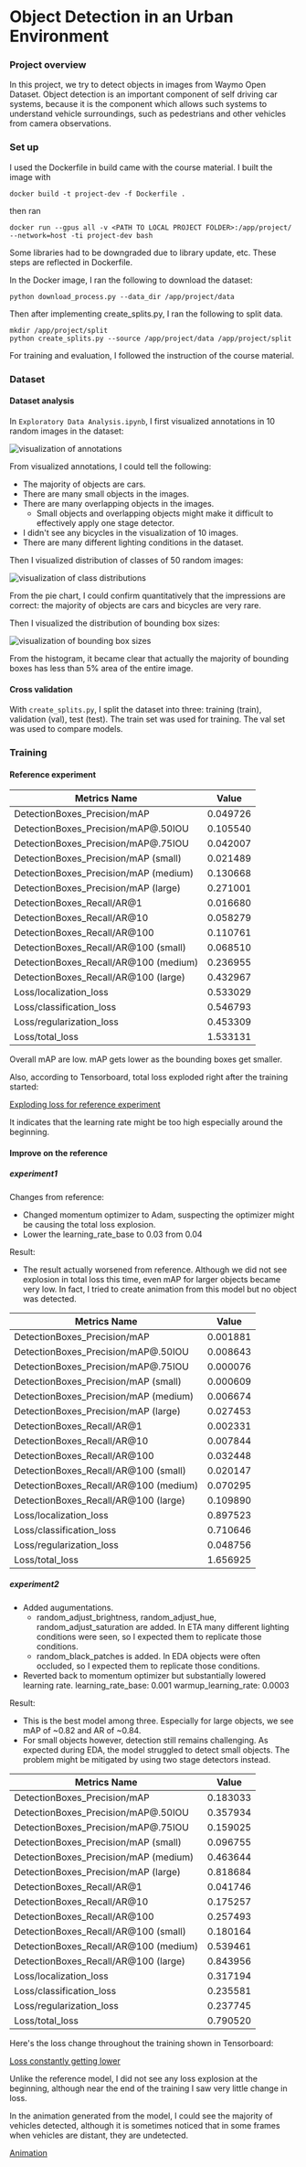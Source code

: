 # Object Detection in an Urban Environment

### Project overview

In this project, we try to detect objects in images from Waymo Open Dataset. Object detection is an important component of self driving car systems, because it is the component which allows such systems to understand vehicle surroundings, such as pedestrians and other vehicles from camera observations.

### Set up

I used the Dockerfile in build came with the course material. I built the image with

    docker build -t project-dev -f Dockerfile .

then ran

    docker run --gpus all -v <PATH TO LOCAL PROJECT FOLDER>:/app/project/ --network=host -ti project-dev bash

Some libraries had to be downgraded due to library update, etc. These steps are reflected in Dockerfile.

In the Docker image, I ran the following to download the dataset:

    python download_process.py --data_dir /app/project/data

Then after implementing create_splits.py, I ran the following to split data.

    mkdir /app/project/split
    python create_splits.py --source /app/project/data /app/project/split

For training and evaluation, I followed the instruction of the course material.

### Dataset

#### Dataset analysis

In `Exploratory Data Analysis.ipynb`, I first visualized annotations in 10 random images in the dataset:

![visualization of annotations](eda1.png)

From visualized annotations, I could tell the following:

* The majority of objects are cars.
* There are many small objects in the images.
* There are many overlapping objects in the images.
  * Small objects and overlapping objects might make it difficult to effectively apply one stage detector.
* I didn't see any bicycles in the visualization of 10 images.
* There are many different lighting conditions in the dataset.

Then I visualized distribution of classes of 50 random images:

![visualization of class distributions](eda2.png)

From the pie chart, I could confirm quantitatively that the impressions are correct: the majority of objects are cars and bicycles are very rare.

Then I visualized the distribution of bounding box sizes:

![visualization of bounding box sizes](eda3.png)

From the histogram, it became clear that actually the majority of bounding boxes has less than 5% area of the entire image.

#### Cross validation

With `create_splits.py`, I split the dataset into three: training (train), validation (val), test (test). The train set was used for training. The val set was used to compare models.

### Training

#### Reference experiment

| Metrics Name                          | Value    |
| ------------------------------------- | -------- |
| DetectionBoxes_Precision/mAP          | 0.049726 |
| DetectionBoxes_Precision/mAP@.50IOU   | 0.105540 |
| DetectionBoxes_Precision/mAP@.75IOU   | 0.042007 |
| DetectionBoxes_Precision/mAP (small)  | 0.021489 |
| DetectionBoxes_Precision/mAP (medium) | 0.130668 |
| DetectionBoxes_Precision/mAP (large)  | 0.271001 |
| DetectionBoxes_Recall/AR@1            | 0.016680 |
| DetectionBoxes_Recall/AR@10           | 0.058279 |
| DetectionBoxes_Recall/AR@100          | 0.110761 |
| DetectionBoxes_Recall/AR@100 (small)  | 0.068510 |
| DetectionBoxes_Recall/AR@100 (medium) | 0.236955 |
| DetectionBoxes_Recall/AR@100 (large)  | 0.432967 |
| Loss/localization_loss                | 0.533029 |
| Loss/classification_loss              | 0.546793 |
| Loss/regularization_loss              | 0.453309 |
| Loss/total_loss                       | 1.533131 |

Overall mAP are low. mAP gets lower as the bounding boxes get smaller.

Also, according to Tensorboard, total loss exploded right after the training started:

[Exploding loss for reference experiment](reference_tensorboard.png)

It indicates that the learning rate might be too high especially around the beginning.

#### Improve on the reference

##### experiment1

Changes from reference:

* Changed momentum optimizer to Adam, suspecting the optimizer might be causing the total loss explosion.
* Lower the learning_rate_base to 0.03 from 0.04

Result:

* The result actually worsened from reference. Although we did not see explosion in total loss this time, even mAP for larger objects became very low. In fact, I tried to create animation from this model but no object was detected. 


| Metrics Name                          | Value    |
| ------------------------------------- | -------- |
| DetectionBoxes_Precision/mAP | 0.001881 |
| DetectionBoxes_Precision/mAP@.50IOU | 0.008643 |
| DetectionBoxes_Precision/mAP@.75IOU | 0.000076 |
| DetectionBoxes_Precision/mAP (small) | 0.000609 |
| DetectionBoxes_Precision/mAP (medium) | 0.006674 |
| DetectionBoxes_Precision/mAP (large) | 0.027453 |
| DetectionBoxes_Recall/AR@1 | 0.002331 |
| DetectionBoxes_Recall/AR@10 | 0.007844 |
| DetectionBoxes_Recall/AR@100 | 0.032448 |
| DetectionBoxes_Recall/AR@100 (small) | 0.020147 |
| DetectionBoxes_Recall/AR@100 (medium) | 0.070295 |
| DetectionBoxes_Recall/AR@100 (large) | 0.109890 |
| Loss/localization_loss | 0.897523 |
| Loss/classification_loss | 0.710646 |
| Loss/regularization_loss | 0.048756 |
| Loss/total_loss | 1.656925 |

##### experiment2

* Added augumentations.
  * random_adjust_brightness, random_adjust_hue, random_adjust_saturation are added. In ETA many different lighting conditions were seen, so I expected them to replicate those conditions.
  * random_black_patches is added. In EDA objects were often occluded, so I expected them to replicate those conditions.
* Reverted back to momentum optimizer but substantially lowered learning rate. learning_rate_base: 0.001 warmup_learning_rate: 0.0003 

Result:

* This is the best model among three. Especially for large objects, we see mAP of ~0.82 and AR of ~0.84.
* For small objects however, detection still remains challenging. As expected during EDA, the model struggled to detect small objects. The problem might be mitigated by using two stage detectors instead.

| Metrics Name                          | Value    |
| ------------------------------------- | -------- |
| DetectionBoxes_Precision/mAP | 0.183033 |
| DetectionBoxes_Precision/mAP@.50IOU | 0.357934 |
| DetectionBoxes_Precision/mAP@.75IOU | 0.159025 |
| DetectionBoxes_Precision/mAP (small) | 0.096755 |
| DetectionBoxes_Precision/mAP (medium) | 0.463644 |
| DetectionBoxes_Precision/mAP (large) | 0.818684 |
| DetectionBoxes_Recall/AR@1 | 0.041746 |
| DetectionBoxes_Recall/AR@10 | 0.175257 |
| DetectionBoxes_Recall/AR@100 | 0.257493 |
| DetectionBoxes_Recall/AR@100 (small) | 0.180164 |
| DetectionBoxes_Recall/AR@100 (medium) | 0.539461 |
| DetectionBoxes_Recall/AR@100 (large) | 0.843956 |
| Loss/localization_loss | 0.317194 |
| Loss/classification_loss | 0.235581 |
| Loss/regularization_loss | 0.237745 |
| Loss/total_loss | 0.790520 |

Here's the loss change throughout the training shown in Tensorboard:

[Loss constantly getting lower](experiment2_tensorboard.png)

Unlike the reference model, I did not see any loss explosion at the beginning, although near the end of the training I saw very little change in loss.

In the animation generated from the model, I could see the majority of vehicles detected, although it is sometimes noticed that in some frames when vehicles are distant, they are undetected.

[Animation](animation2.gif)